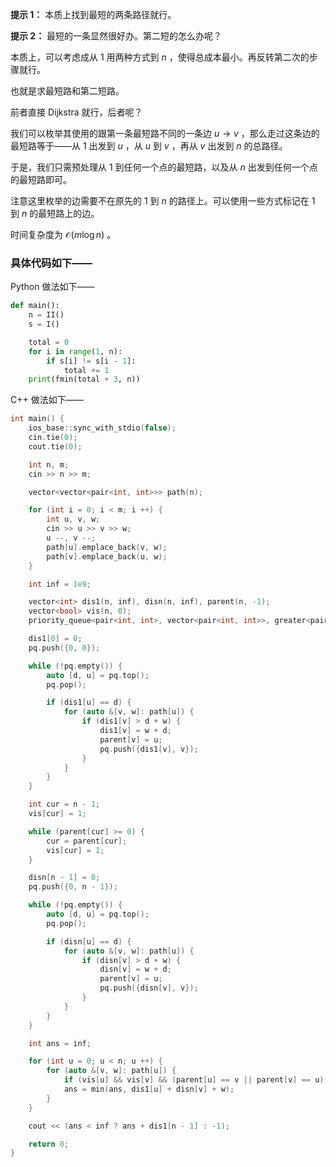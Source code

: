 **提示 1：** 本质上找到最短的两条路径就行。

**提示 2：** 最短的一条显然很好办。第二短的怎么办呢？

本质上，可以考虑成从 $1$ 用两种方式到 $n$ ，使得总成本最小。再反转第二次的步骤就行。

也就是求最短路和第二短路。

前者直接 Dijkstra 就行，后者呢？

我们可以枚举其使用的跟第一条最短路不同的一条边 $u\to v$ ，那么走过这条边的最短路等于——从 $1$ 出发到 $u$ ，从 $u$ 到 $v$ ，再从 $v$ 出发到 $n$ 的总路径。

于是，我们只需预处理从 $1$ 到任何一个点的最短路，以及从 $n$ 出发到任何一个点的最短路即可。

注意这里枚举的边需要不在原先的 $1$ 到 $n$ 的路径上。可以使用一些方式标记在 $1$ 到 $n$ 的最短路上的边。

时间复杂度为 $\mathcal{O}(m\log n)$ 。

### 具体代码如下——

Python 做法如下——

```Python []
def main():
    n = II()
    s = I()

    total = 0
    for i in range(1, n):
        if s[i] != s[i - 1]:
            total += 1
    print(fmin(total + 3, n))
```

C++ 做法如下——

```cpp []
int main() {
    ios_base::sync_with_stdio(false);
    cin.tie(0);
    cout.tie(0);

    int n, m;
    cin >> n >> m;

    vector<vector<pair<int, int>>> path(n);

    for (int i = 0; i < m; i ++) {
        int u, v, w;
        cin >> u >> v >> w;
        u --, v --;
        path[u].emplace_back(v, w);
        path[v].emplace_back(u, w);
    }

    int inf = 1e9;

    vector<int> dis1(n, inf), disn(n, inf), parent(n, -1);
    vector<bool> vis(n, 0);
    priority_queue<pair<int, int>, vector<pair<int, int>>, greater<pair<int, int>>> pq;

    dis1[0] = 0;
    pq.push({0, 0});

    while (!pq.empty()) {
        auto [d, u] = pq.top();
        pq.pop();

        if (dis1[u] == d) {
            for (auto &[v, w]: path[u]) {
                if (dis1[v] > d + w) {
                    dis1[v] = w + d;
                    parent[v] = u;
                    pq.push({dis1[v], v});
                }
            }
        }
    }

    int cur = n - 1;
    vis[cur] = 1;

    while (parent[cur] >= 0) {
        cur = parent[cur];
        vis[cur] = 1;
    }

    disn[n - 1] = 0;
    pq.push({0, n - 1});

    while (!pq.empty()) {
        auto [d, u] = pq.top();
        pq.pop();

        if (disn[u] == d) {
            for (auto &[v, w]: path[u]) {
                if (disn[v] > d + w) {
                    disn[v] = w + d;
                    parent[v] = u;
                    pq.push({disn[v], v});
                }
            }
        }
    }

    int ans = inf;

    for (int u = 0; u < n; u ++) {
        for (auto &[v, w]: path[u]) {
            if (vis[u] && vis[v] && (parent[u] == v || parent[v] == u)) continue;
            ans = min(ans, dis1[u] + disn[v] + w);
        }
    }

    cout << (ans < inf ? ans + dis1[n - 1] : -1);

    return 0;
}
```
